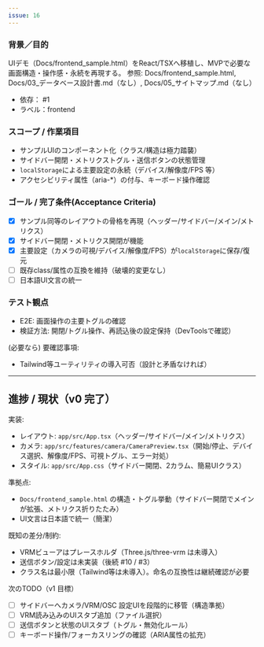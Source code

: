 ```yaml
---
issue: 16
---
```

### 背景／目的
UIデモ（Docs/frontend_sample.html）をReact/TSXへ移植し、MVPで必要な画面構造・操作感・永続を再現する。
参照: Docs/frontend_sample.html, Docs/03_データベース設計書.md（なし）, Docs/05_サイトマップ.md（なし）

- 依存： #1
- ラベル：frontend

### スコープ / 作業項目
- サンプルUIのコンポーネント化（クラス/構造は極力踏襲）
- サイドバー開閉・メトリクストグル・送信ボタンの状態管理
- `localStorage`による主要設定の永続（デバイス/解像度/FPS 等）
- アクセシビリティ属性（aria-*）の付与、キーボード操作確認

### ゴール / 完了条件(Acceptance Criteria)
- [x] サンプル同等のレイアウトの骨格を再現（ヘッダー/サイドバー/メイン/メトリクス）
- [x] サイドバー開閉・メトリクス開閉が機能
- [x] 主要設定（カメラの可視/デバイス/解像度/FPS）が`localStorage`に保存/復元
- [ ] 既存class/属性の互換を維持（破壊的変更なし）
- [ ] 日本語UI文言の統一

### テスト観点
- E2E: 画面操作の主要トグルの確認
- 検証方法: 開閉/トグル操作、再読込後の設定保持（DevToolsで確認）

(必要なら) 要確認事項:
- Tailwind等ユーティリティの導入可否（設計と矛盾なければ）

---

## 進捗 / 現状（v0 完了）

実装:
- レイアウト: `app/src/App.tsx`（ヘッダー/サイドバー/メイン/メトリクス）
- カメラ: `app/src/features/camera/CameraPreview.tsx`（開始/停止、デバイス選択、解像度/FPS、可視トグル、エラー対処）
- スタイル: `app/src/App.css`（サイドバー開閉、2カラム、簡易UIクラス）

準拠点:
- `Docs/frontend_sample.html` の構造・トグル挙動（サイドバー開閉でメインが拡張、メトリクス折りたたみ）
- UI文言は日本語で統一（簡潔）

既知の差分/制約:
- VRMビューアはプレースホルダ（Three.js/three-vrm は未導入）
- 送信ボタン/設定は未実装（後続 #10 / #3）
- クラス名は最小限（Tailwind等は未導入）。命名の互換性は継続確認が必要

次のTODO（v1 目標）
- [ ] サイドバーへカメラ/VRM/OSC 設定UIを段階的に移管（構造準拠）
- [ ] VRM読み込みのUIスタブ追加（ファイル選択）
- [ ] 送信ボタンと状態のUIスタブ（トグル・無効化ルール）
- [ ] キーボード操作/フォーカスリングの確認（ARIA属性の拡充）
